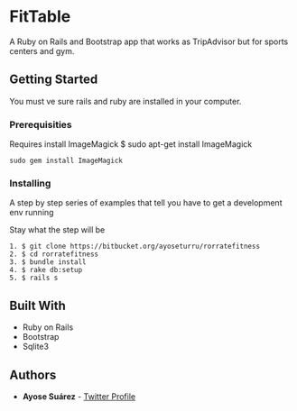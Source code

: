 # FitTable
A Ruby on Rails and Bootstrap app that works as TripAdvisor but for sports centers and gym.

## Getting Started
You must ve sure rails and ruby are installed in your computer.

### Prerequisities

Requires install ImageMagick
$ sudo apt-get install ImageMagick

```
sudo gem install ImageMagick
```

### Installing

A step by step series of examples that tell you have to get a development env running

Stay what the step will be

```
1. $ git clone https://bitbucket.org/ayoseturru/rorratefitness
2. $ cd rorratefitness
3. $ bundle install
4. $ rake db:setup
5. $ rails s

```

## Built With

* Ruby on Rails
* Bootstrap
* Sqlite3

## Authors

* **Ayose Suárez** - [Twitter Profile](https://twitter.com/AyoseTurru)

